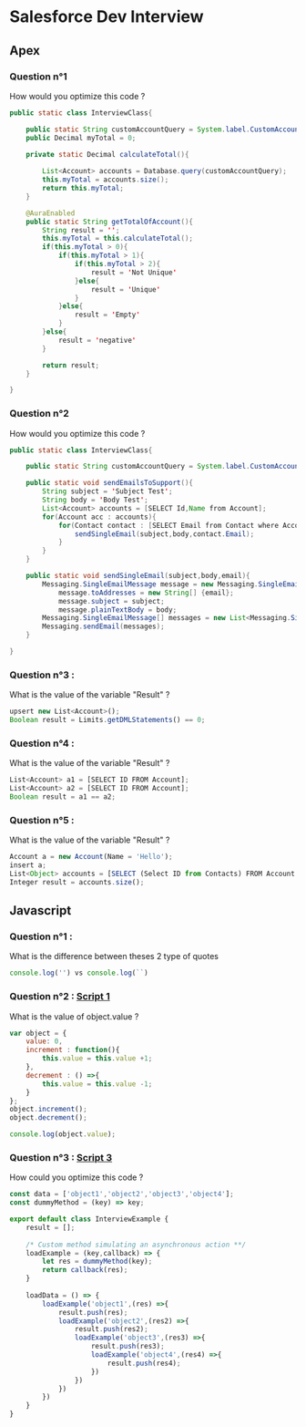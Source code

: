 # Salesforce Dev Interview

## Apex 
### Question n°1
How would you optimize this code ?
```java
public static class InterviewClass{

    public static String customAccountQuery = System.label.CustomAccountQuery;
    public Decimal myTotal = 0;

    private static Decimal calculateTotal(){
        
        List<Account> accounts = Database.query(customAccountQuery);
        this.myTotal = accounts.size();
        return this.myTotal;
    }

    @AuraEnabled
    public static String getTotalOfAccount(){
        String result = '';
        this.myTotal = this.calculateTotal();
        if(this.myTotal > 0){
            if(this.myTotal > 1){
                if(this.myTotal > 2){
                    result = 'Not Unique'
                }else{
                    result = 'Unique'
                }
            }else{
                result = 'Empty'
            }
        }else{
            result = 'negative'
        }

        return result;
    }

}
```

### Question n°2
How would you optimize this code ?
```java
public static class InterviewClass{

    public static String customAccountQuery = System.label.CustomAccountQuery;

    public static void sendEmailsToSupport(){
        String subject = 'Subject Test';
        String body = 'Body Test';
        List<Account> accounts = [SELECT Id,Name from Account];
        for(Account acc : accounts){
            for(Contact contact : [SELECT Email from Contact where AccountId =: acc AND Title like '%support%']){
                sendSingleEmail(subject,body,contact.Email);
            }
        }
    }

    public static void sendSingleEmail(subject,body,email){
        Messaging.SingleEmailMessage message = new Messaging.SingleEmailMessage();
            message.toAddresses = new String[] {email};
            message.subject = subject;
            message.plainTextBody = body;
        Messaging.SingleEmailMessage[] messages = new List<Messaging.SingleEmailMessage>{message};
        Messaging.sendEmail(messages);
    }

}
```
### Question n°3 :
What is the value of the variable "Result" ? 
```js
upsert new List<Account>();
Boolean result = Limits.getDMLStatements() == 0;
```

### Question n°4 :
What is the value of the variable "Result" ? 
```js
List<Account> a1 = [SELECT ID FROM Account];
List<Account> a2 = [SELECT ID FROM Account];
Boolean result = a1 == a2;
```

### Question n°5 :
What is the value of the variable "Result" ? 
```js
Account a = new Account(Name = 'Hello');
insert a;
List<Object> accounts = [SELECT (Select ID from Contacts) FROM Account WHERE ID > :a.Id];
Integer result = accounts.size();
```


## Javascript 
### Question n°1 :
What is the difference between theses 2 type of quotes
```js
console.log('') vs console.log(``)
```

### Question n°2 : [Script 1](https://github.com/trakers33/salesforce-dev-interview/js/script-1.js)
What is the value of object.value ?
```js
var object = {
    value: 0,
    increment : function(){
        this.value = this.value +1;
    },
    decrement : () =>{
        this.value = this.value -1;
    }
};
object.increment();
object.decrement();

console.log(object.value);
```

### Question n°3 : [Script 3](https://github.com/trakers33/salesforce-dev-interview/js/script-3.js)
How could you optimize this code ?
```js
const data = ['object1','object2','object3','object4'];
const dummyMethod = (key) => key;

export default class InterviewExample {
    result = [];
    
    /* Custom method simulating an asynchronous action **/
    loadExample = (key,callback) => {
        let res = dummyMethod(key);
        return callback(res);
    }
    
    loadData = () => {
        loadExample('object1',(res) =>{
            result.push(res);
            loadExample('object2',(res2) =>{
                result.push(res2);
                loadExample('object3',(res3) =>{
                    result.push(res3);
                    loadExample('object4',(res4) =>{
                        result.push(res4);
                    })
                })
            })
        })
    }
}
```
